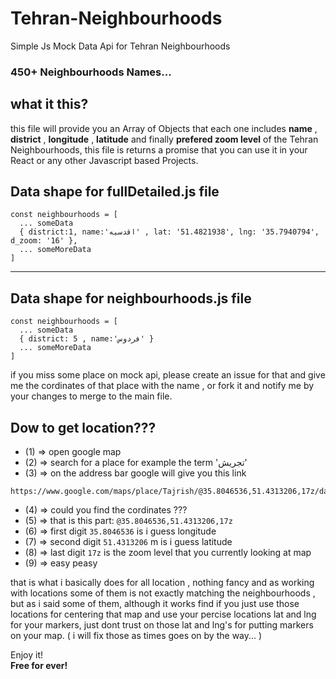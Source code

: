 # Tehran-Neighbourhoods
Simple Js Mock Data Api for Tehran Neighbourhoods

### 450+ Neighbourhoods Names...



## what it this?
this file will provide you an Array of Objects that each one includes **name** , **district** , **longitude** , **latitude** and finally **prefered zoom level** of the Tehran Neighbourhoods, this file is returns a promise that you can use it in your React or any other Javascript based Projects.



## Data shape for fullDetailed.js file
```
const neighbourhoods = [
  ... someData
  { district:1, name:'اقدسیه' , lat: '51.4821938', lng: '35.7940794', d_zoom: '16' },
  ... someMoreData
]
```

------------------------------------------------------

## Data shape for neighbourhoods.js file
```
const neighbourhoods = [
  ... someData
  { district: 5 , name:'فردوس' }
  ... someMoreData
]
```

if you miss some place on mock api, please create an issue for that and give me the cordinates of that place with the name , or fork it and notify me by your changes to merge to the main file.


Dow to get location???
-----
* (1) => open google map
* (2) => search for a place for example the term 'تجریش'
* (3) => on the address bar google will give you this link
```
https://www.google.com/maps/place/Tajrish/@35.8046536,51.4313206,17z/data=!3m1!4b1!4m5!3m4!1s0x3f8e05e3ccd6da15:0x6db7ae606c32cce9!8m2!3d35.8046493!4d51.4335093
```
* (4) => could you find the cordinates ???
* (5) => that is this part: `@35.8046536,51.4313206,17z`
* (6) => first digit `35.8046536` is i guess longitude 
* (7) => second digit `51.4313206` m is i guess latitude
* (8) => last digit `17z` is the zoom level that you currently looking at map
* (9) => easy peasy

that is what i basically does for all location , nothing fancy and as working with locations some of them is not exactly matching the neighbourhoods , but as i said some of them, although it works find if you just use those locations for centering that map and use your percise locations lat and lng for your markers, just dont trust on those lat and lng's for putting markers on your map. ( i will fix those as times goes on by the way... )


Enjoy it!<br/>
**Free for ever!**
